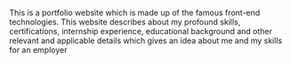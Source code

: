 This is a portfolio website which is made up of the famous front-end technologies. This website describes about my profound skills, certifications, internship experience, educational background and other relevant and applicable details which gives an idea about me and my skills for an employer
